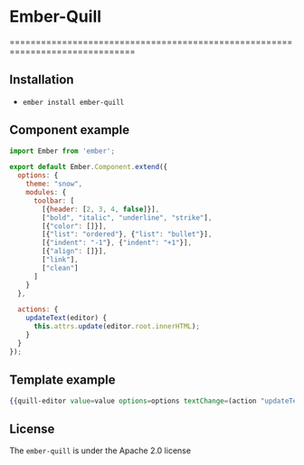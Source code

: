 # Ember-Quill
==============================================================================


Installation
------------------------------------------------------------------------------

* `ember install ember-quill`

## Component example
```javascript
import Ember from 'ember';

export default Ember.Component.extend({
  options: {
    theme: "snow",
    modules: {
      toolbar: [
        [{header: [2, 3, 4, false]}],
        ["bold", "italic", "underline", "strike"],
        [{"color": []}],
        [{"list": "ordered"}, {"list": "bullet"}],
        [{"indent": "-1"}, {"indent": "+1"}],
        [{"align": []}],
        ["link"],
        ["clean"]
      ]
    }
  },

  actions: {
    updateText(editor) {
      this.attrs.update(editor.root.innerHTML);
    }
  }
});

```

## Template example
```hbs
{{quill-editor value=value options=options textChange=(action "updateText")}}
```

## License
The `ember-quill` is under the Apache 2.0 license
